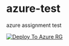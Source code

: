 # azure-test
azure assignment test



[![Deploy To Azure RG](https://aka.ms/deploytoazurebutton)](https://portal.azure.com/#create/Microsoft.Template/uri/https%3A%2F%2Fgithub.com%2FGeitRavi%2Fazure-test%2Fblob%2Fmain%2Fsrc%2Frg%2Fmain-rg.json)
